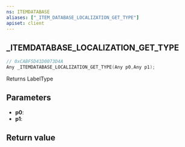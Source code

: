 ```yaml
---
ns: ITEMDATABASE
aliases: ["_ITEM_DATABASE_LOCALIZATION_GET_TYPE"]
apiset: client
---
```

## _ITEMDATABASE_LOCALIZATION_GET_TYPE

```c
// 0xCABF5D41D0073D4A
Any _ITEMDATABASE_LOCALIZATION_GET_TYPE(Any p0,Any p1);
```

Returns LabelType

## Parameters
* **p0**:
* **p1**:

## Return value